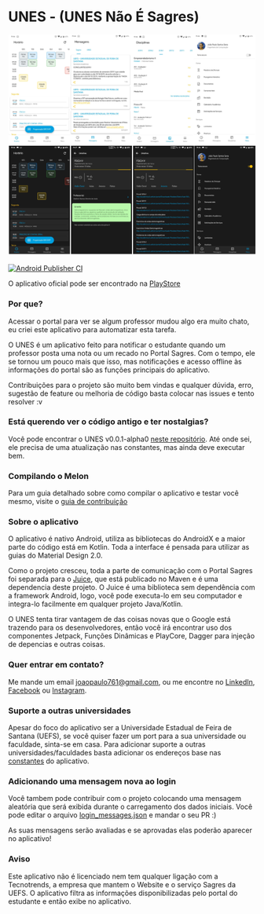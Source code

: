 # UNES - (UNES Não É Sagres)
![Preview-Screens](https://github.com/ForceTower/Melon/blob/development/screens.png)

[![Android Publisher CI](https://github.com/ForceTower/Melon/workflows/Android%20Publisher%20CI/badge.svg)](https://github.com/ForceTower/Melon/actions)

O aplicativo oficial pode ser encontrado na [PlayStore](https://play.google.com/store/apps/details?id=com.forcetower.uefs)

### Por que?
Acessar o portal para ver se algum professor mudou algo era muito chato, eu criei este aplicativo para automatizar esta tarefa.

O UNES é um aplicativo feito para notificar o estudante quando um professor posta uma nota ou um recado no Portal Sagres. 
Com o tempo, ele se tornou um pouco mais que isso, mas notificações e acesso offline às informações do portal são as funções principais do aplicativo.

Contribuições para o projeto são muito bem vindas e qualquer dúvida, erro, sugestão de feature ou melhoria de código basta colocar nas issues e tento resolver :v

### Está querendo ver o código antigo e ter nostalgias?
Você pode encontrar o UNES v0.0.1-alpha0 [neste repositório](https://github.com/ForceTower/Pineapple). Até onde sei, ele precisa de uma atualização nas constantes, mas ainda deve executar bem.

### Compilando o Melon
Para um guia detalhado sobre como compilar o aplicativo e testar você mesmo, visite o [guia de contribuição](https://github.com/ForceTower/Melon/blob/development/CONTRIBUTING.md#preparação-do-projeto-unes-melon)

### Sobre o aplicativo
O aplicativo é nativo Android, utiliza as bibliotecas do AndroidX e a maior parte do código está em Kotlin. Toda a interface é pensada para utilizar as guias do Material Design 2.0.

Como o projeto cresceu, toda a parte de comunicação com o Portal Sagres foi separada para o [Juice](https://github.com/ForceTower/Juice), que está publicado no Maven e é uma dependencia deste projeto.
O Juice é uma biblioteca sem dependência com a framework Android, logo, você pode executa-lo em seu computador e integra-lo facilmente em qualquer projeto Java/Kotlin.

O UNES tenta tirar vantagem de das coisas novas que o Google está trazendo para os desenvolvedores, então você irá encontrar uso dos componentes Jetpack, Funções Dinâmicas e PlayCore, Dagger para injeção de depencias e outras coisas.

### Quer entrar em contato?
Me mande um email joaopaulo761@gmail.com, ou me encontre no [LinkedIn](https://www.linkedin.com/in/forcetower/), [Facebook](https://www.facebook.com/ForceTower) ou [Instagram](https://www.instagram.com/joaopauloforce/).

### Suporte a outras universidades
Apesar do foco do aplicativo ser a Universidade Estadual de Feira de Santana (UEFS), se você quiser fazer um port para a sua universidade ou faculdade, sinta-se em casa.
Para adicionar suporte a outras universidades/faculdades basta adicionar os endereços base nas [constantes](https://github.com/ForceTower/Juice/blob/unsuspended/src/main/kotlin/com/forcetower/sagres/Constants.kt) do aplicativo.

### Adicionando uma mensagem nova ao login
Você tambem pode contribuir com o projeto colocando uma mensagem aleatória que será exibida durante o carregamento dos dados iniciais.
Você pode editar o arquivo [login_messages.json](https://github.com/ForceTower/Melon/blob/development/app/src/main/assets/login_messages.json) e mandar o seu PR :)

As suas mensagens serão avaliadas e se aprovadas elas poderão aparecer no aplicativo!

### Aviso
Este aplicativo não é licenciado nem tem qualquer ligação com a Tecnotrends, a empresa que mantem o Website e o serviço Sagres da UEFS. O aplicativo filtra as informações disponibilizadas pelo portal do estudante e então exibe no aplicativo.
